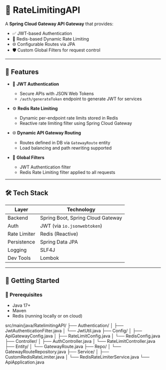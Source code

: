 # 🚦 RateLimitingAPI

A **Spring Cloud Gateway API Gateway** that provides:

- ✅ JWT-based Authentication
- 🚀 Redis-based Dynamic Rate Limiting
- 🌐 Configurable Routes via JPA
- 🛡️ Custom Global Filters for request control

---

## 📌 Features

- 🔐 **JWT Authentication**
  - Secure APIs with JSON Web Tokens
  - `/auth/generateToken` endpoint to generate JWT for services

- ⚙️ **Redis Rate Limiting**
  - Dynamic per-endpoint rate limits stored in Redis
  - Reactive rate limiting filter using Spring Cloud Gateway

- 🌐 **Dynamic API Gateway Routing**
  - Routes defined in DB via `GatewayRoute` entity
  - Load balancing and path rewriting supported

- 🧠 **Global Filters**
  - JWT Authentication filter
  - Redis Rate Limiting filter applied to all requests

---

## 🛠️ Tech Stack

| Layer        | Technology                          |
|--------------|--------------------------------------|
| Backend      | Spring Boot, Spring Cloud Gateway    |
| Auth         | JWT (via `io.jsonwebtoken`)          |
| Rate Limiter | Redis (Reactive)                     |
| Persistence  | Spring Data JPA                      |
| Logging      | SLF4J                                |
| Dev Tools    | Lombok                               |

---

## 🚀 Getting Started

### 🔧 Prerequisites

- Java 17+
- Maven
- Redis (running locally or on cloud)


src/main/java/RatelimitingAPI/
├── Authentication/
│   ├── JwtAuthenticationFilter.java
│   └── JwtUtil.java
├── Config/
│   ├── ApiGatewayConfig.java
│   ├── RateLimitConfig.java
│   └── RedisConfig.java
├── Controller/
│   ├── AuthController.java
│   └── RateLimitController.java
├── Entity/
│   └── GatewayRoute.java
├── Repo/
│   └── GatewayRouteRepository.java
├── Service/
│   ├── CustomRedisRateLimiter.java
│   └── RedisRateLimiterService.java
└── ApiApplication.java

